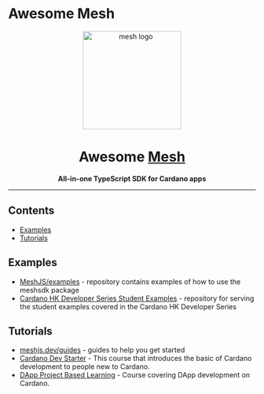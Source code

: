 # Awesome Mesh

<div align="center">

  <picture>
    <source media="(prefers-color-scheme: dark)" srcset="https://meshjs.dev/logo-mesh/white/logo-mesh-white-512x512.png" width="200">
    <source media="(prefers-color-scheme: light)" srcset="https://meshjs.dev/logo-mesh/black/logo-mesh-black-512x512.png" width="200">
    <img alt="mesh logo" src="https://meshjs.dev/logo-mesh/mesh.png">
  </picture>

  <h1 style="border-bottom: none">Awesome <a href='https://meshjs.dev/'>Mesh</a></h1>
  <strong>All-in-one TypeScript SDK for Cardano apps</strong>

</div>

<hr />

## Contents

- [Examples](#examples)
- [Tutorials](#tutorials)

## Examples

- [MeshJS/examples](https://github.com/MeshJS/examples) - repository contains examples of how to use the meshsdk package
- [Cardano HK Developer Series Student Examples](https://github.com/sidan-lab/hk-developer-series-student-examples) - repository for serving the student examples covered in the Cardano HK Developer Series

## Tutorials

- [meshjs.dev/guides](https://meshjs.dev/guides) - guides to help you get started
- [Cardano Dev Starter](https://www.andamio.io/course/hkdevstarter2024) - This course that introduces the basic of Cardano development to people new to Cardano.
- [DApp Project Based Learning](https://www.andamio.io/course/DAPPPBLHK) - Course covering DApp development on Cardano.

